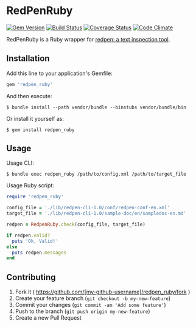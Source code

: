 # RedPenRuby

[![Gem Version](https://badge.fury.io/rb/redpen_ruby.svg)](http://badge.fury.io/rb/redpen_ruby)
[![Build Status](https://travis-ci.org/akinomurasame/redpen_ruby.svg?branch=travis-ci)](https://travis-ci.org/akinomurasame/redpen_ruby)
[![Coverage Status](https://coveralls.io/repos/akinomurasame/redpen_ruby/badge.png?branch=coveralls)](https://coveralls.io/r/akinomurasame/redpen_ruby?branch=coveralls)
[![Code Climate](https://codeclimate.com/github/akinomurasame/redpen_ruby/badges/gpa.svg)](https://codeclimate.com/github/akinomurasame/redpen_ruby)

RedPenRuby is a Ruby wrapper for [redpen: a text inspection tool](https://github.com/recruit-tech/redpen).

## Installation

Add this line to your application's Gemfile:

```ruby
gem 'redpen_ruby'
```

And then execute:

    $ bundle install --path vendor/bundle --binstubs vendor/bundle/bin

Or install it yourself as:

    $ gem install redpen_ruby

## Usage

Usage CLI:

    $ bundle exec redpen_ruby /path/to/config.xml /path/to/target_file

Usage Ruby script:

```ruby
require 'redpen_ruby'

config_file = './lib/redpen-cli-1.0/conf/redpen-conf-en.xml'
target_file = './lib/redpen-cli-1.0/sample-doc/en/sampledoc-en.md'

redpen = RedpenRuby.check(config_file, target_file)

if redpen.valid?
  puts 'Ok, Valid!'
else
  puts redpen.messages
end
```

## Contributing

1. Fork it ( https://github.com/[my-github-username]/redpen_ruby/fork )
2. Create your feature branch (`git checkout -b my-new-feature`)
3. Commit your changes (`git commit -am 'Add some feature'`)
4. Push to the branch (`git push origin my-new-feature`)
5. Create a new Pull Request
